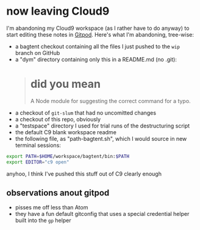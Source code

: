 # now leaving Cloud9

I'm abandoning my Cloud9 workspace (as I rather have to do anyway) to start editing these notes in [Gitpod][]. Here's what I'm abandoning, tree-wise:

- a bagtent checkout containing all the files I just pushed to the `wip` branch on GitHub
- a "dym" directory containing only this in a README.md (no .git):
  > # did you mean
  >
  > A Node module for suggesting the correct command for a typo.
- a checkout of `git-slum` that had no uncomitted changes
- a checkout of this repo, obviously
- a "testspace" directory I used for trial runs of the destructuring script
- the default C9 blank workspace readme
- the following file, as "path-bagtent.sh", which I would source in new  terminal sessions:

```bash
export PATH=$HOME/workspace/bagtent/bin:$PATH
export EDITOR="c9 open"
```

anyhoo, I think I've pushed this stuff out of C9 clearly enough

## observations anout gitpod

- pisses me off less than Atom
- they have a fun default gitconfig that uses a special credential helper built into the `gp` helper

[Gitpod]: https://gitpod.io/
